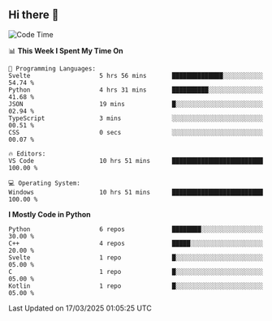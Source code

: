 ## Hi there 👋

<!--START_SECTION:waka-->
![Code Time](http://img.shields.io/badge/Code%20Time-75%20hrs%2039%20mins-blue)

📊 **This Week I Spent My Time On** 

```text
💬 Programming Languages: 
Svelte                   5 hrs 56 mins       ██████████████░░░░░░░░░░░   54.74 % 
Python                   4 hrs 31 mins       ██████████░░░░░░░░░░░░░░░   41.68 % 
JSON                     19 mins             █░░░░░░░░░░░░░░░░░░░░░░░░   02.94 % 
TypeScript               3 mins              ░░░░░░░░░░░░░░░░░░░░░░░░░   00.51 % 
CSS                      0 secs              ░░░░░░░░░░░░░░░░░░░░░░░░░   00.07 % 

🔥 Editors: 
VS Code                  10 hrs 51 mins      █████████████████████████   100.00 % 

💻 Operating System: 
Windows                  10 hrs 51 mins      █████████████████████████   100.00 % 
```

**I Mostly Code in Python** 

```text
Python                   6 repos             ████████░░░░░░░░░░░░░░░░░   30.00 % 
C++                      4 repos             █████░░░░░░░░░░░░░░░░░░░░   20.00 % 
Svelte                   1 repo              █░░░░░░░░░░░░░░░░░░░░░░░░   05.00 % 
C                        1 repo              █░░░░░░░░░░░░░░░░░░░░░░░░   05.00 % 
Kotlin                   1 repo              █░░░░░░░░░░░░░░░░░░░░░░░░   05.00 % 
```




 Last Updated on 17/03/2025 01:05:25 UTC
<!--END_SECTION:waka-->
